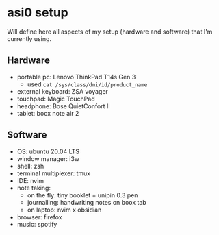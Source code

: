 # asi0 setup

Will define here all aspects of my setup (hardware and software) that I'm currently using.

## Hardware

- portable pc: Lenovo ThinkPad T14s Gen 3
  - used `cat /sys/class/dmi/id/product_name`
- external keyboard: ZSA voyager
- touchpad: Magic TouchPad
- headphone: Bose QuietConfort II
- tablet: boox note air 2

## Software

- OS: ubuntu 20.04 LTS
- window manager: i3w
- shell: zsh
- terminal multiplexer: tmux
- IDE: nvim
- note taking:
  - on the fly: tiny booklet + unipin 0.3 pen
  - journalling: handwriting notes on boox tab
  - on laptop: nvim x obsidian
- browser: firefox
- music: spotify
